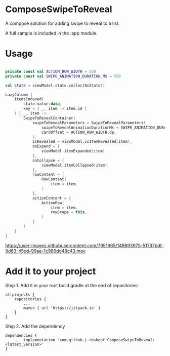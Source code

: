 # ComposeSwipeToReveal
A compose solution for adding swipe to reveal to a list.

A full sample is included in the :app module.

# Usage

```kotlin

private const val ACTION_ROW_WIDTH = 500
private const val SWIPE_ANIMATION_DURATION_MS = 500

val state = viewModel.state.collectAsState()

LazyColumn {
    itemsIndexed(
        state.value.data,
        key = { _, item -> item.id }
    ) { _, item ->
        SwipeToRevealContainer(
            swipeToRevealParameters = SwipeToRevealParameters(
                swipeToRevealAnimationDurationMs = SWIPE_ANIMATION_DURATION_MS,
                cardOffset = ACTION_ROW_WIDTH.dp,
            ),
            isRevealed = viewModel.isItemRevealed(item),
            onExpand = {
                viewModel.itemExpanded(item)
            },
            onCollapse = {
                viewModel.itemCollapsed(item)
            },
            rowContent = {
                RowContent(
                    item = item,
                )
            },
            actionContent = {
                ActionRow(
                    item = item,
                    rowScope = this,
                )
            }
        )
    }
}

```

https://user-images.githubusercontent.com/7951665/148693975-51737bdf-9d63-45cd-99ae-1c986dd48c43.mov

# Add it to your project

Step 1. Add it in your root build.gradle at the end of repositories:

```
allprojects {
    repositories {
        ...
        maven { url 'https://jitpack.io' }
    }
}
```

Step 2. Add the dependency

```
dependencies {
        implementation 'com.github.j-roskopf:ComposeSwipeToReveal:<latest_version>'
}
```